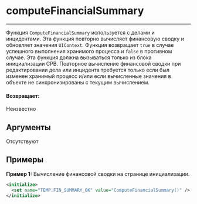 # computeFinancialSummary

---

Функция `ComputeFinancialSummary` используется с делами и инцидентами.
Эта функция повторно вычисляет финансовую сводку и обновляет значения `UIContext`.
Функция возвращает `true` в случае успешного выполнения хранимого процесса и `false` в противном случае.
Эта функция должна вызываться только из блока инициализации CPB.
Повторное вычисление финансовой сводки при редактировании дела или инцидента требуется только если был изменен
хранимый процесс и/или если вычисленные значения в объекте не синхронизированы с текущим вычислением.

#### Возвращает:

Неизвестно

## Аргументы

Отсутствуют

## Примеры

**Пример 1:** Вычисление финансовой сводки на странице инициализации.
```xml
<initialize>
  <set name="TEMP.FIN_SUMMARY_OK" value="ComputeFinancialSummary()" />
</initialize>
```

